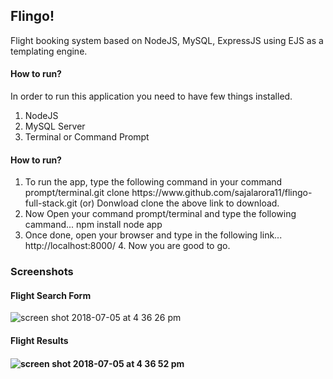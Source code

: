 <h2>Flingo!</h2>
<p>Flight booking system based on NodeJS, MySQL, ExpressJS using EJS as a templating engine.</p>

<h4>How to run?</h4>
<p>In order to run this application you need to have few things installed.</p>
<ol>
  <li>NodeJS</li>
  <li>MySQL Server</li>
  <li>Terminal or Command Prompt</li>
</ol>

<h4>How to run?</h4>

<ol>
<li>To run the app, type the following command in your command prompt/terminal.git clone
https://www.github.com/sajalarora11/flingo-full-stack.git
(or) Donwload clone the above link to download.</li> <li>Now Open your command prompt/terminal and type the following cammand... npm install node app</li><li>Once done, open your browser and type in the following link... http://localhost:8000/ 4. Now you are good to go.</li>
</ol>

<h3>Screenshots</h3>

<h4>Flight Search Form</h4>

![screen shot 2018-07-05 at 4 36 26 pm](https://user-images.githubusercontent.com/20878052/42321518-e5544aa4-8076-11e8-891e-245048f45f6b.png)

<h4>Flight Results<h4>
  
![screen shot 2018-07-05 at 4 36 52 pm](https://user-images.githubusercontent.com/20878052/42321606-365e46de-8077-11e8-96f0-45daab0fe359.png)
